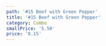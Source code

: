 ```yaml
---
path: '#15 Beef with Green Pepper'
title: '#15 Beef with Green Pepper'
category: Combo
smallPrice: '5.50'
price: '8.15'
---
```


